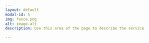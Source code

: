 ```yaml
---
layout: default
modal-id: 5
img: fence.png
alt: image-alt
description: Use this area of the page to describe the service

---
```

